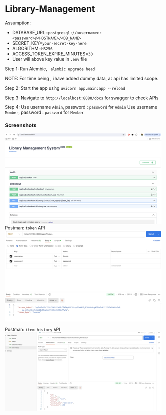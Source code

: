 # Library-Management

Assumption: 
- DATABASE_URL=`postgresql://<username>:<password>@<HOSTNAME>/<DB_NAME>`
- SECRET_KEY=`your-secret-key-here`
- ALGORITHM=`HS256`
- ACCESS_TOKEN_EXPIRE_MINUTES=`30`
- User will above key value in `.env` file

Step 1: Run Alembic, ` alembic upgrade head`

NOTE: For time being , i have added dummy data, as api has limited scope.  

Step 2: Start the app using `uvicorn app.main:app --reload  `

Step 3: Navigate to `http://localhost:8080/docs` for swagger to check APIs

Step 4: Use username `Admin`, password : `password` for `Admin`
         Use username `Member`, password : `password` for `Member`


### Screenshots
![Screenshot of Swagger](assets/swagger.png)
Postman: `token` API
![Screenshot of Postman](assets/postman.png)

Postman: `item history` API
![Screenshot of Postman](assets/Postman_item_history.png)



